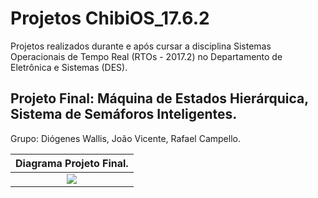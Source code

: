 Projetos ChibiOS_17.6.2
=============================

Projetos realizados durante e após cursar a disciplina Sistemas Operacionais de Tempo Real (RTOs - 2017.2) no Departamento de Eletrônica e Sistemas (DES).



## Projeto Final: Máquina de Estados Hierárquica, Sistema de Semáforos Inteligentes.

Grupo: 
Diógenes Wallis,
João Vicente,
Rafael Campello.

Diagrama Projeto Final. |
:-------------------------:|
![](Projeto%20RTOs/HSM%20Semáforos%20Projeto%20RTOs.png) |






